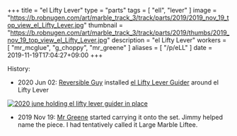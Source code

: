 +++
title = "el Lifty Lever"
type = "parts"
tags = [ "ell", "lever" ]
image = "https://b.robnugen.com/art/marble_track_3/track/parts/2019/2019_nov_19_top_view_el_Lifty_Lever.jpg"
thumbnail = "https://b.robnugen.com/art/marble_track_3/track/parts/2019/thumbs/2019_nov_19_top_view_el_Lifty_Lever.jpg"
description = "el Lifty Lever"
workers = [
    "mr_mcglue",
    "g_choppy",
	"mr_greene"
]
aliases = [
    "/p/eLL"
]
date = 2019-11-19T17:04:27+09:00
+++


History:

* 2020 Jun 02: [Reversible Guy](/workers/reversible/) installed [el Lifty Lever Guider](/parts/el-lifty-lever-guider/) around el Lifty Lever

[![2020 june holding el lifty lever guider in place](//b.robnugen.com/art/marble_track_3/construction/2020/thumbs/2020_june_holding_el_lifty_lever_guider_in_place.jpg)](//b.robnugen.com/art/marble_track_3/construction/2020/2020_june_holding_el_lifty_lever_guider_in_place.jpg)

* 2019 Nov 19: [Mr Greene](/workers/mr_greene/) started carrying it onto the set.  Jimmy helped name the piece.  I had tentatively called it Large Marble Liftee.
